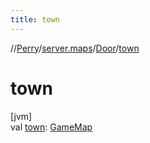 ```yaml
---
title: town
---
```

//[Perry](../../../index.html)/[server.maps](../index.html)/[Door](index.html)/[town](town.html)



# town



[jvm]\
val [town](town.html): [GameMap](../-game-map/index.html)




